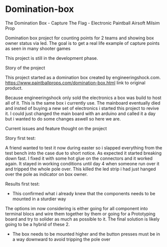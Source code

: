 # Domination-box

 The Domination Box - Capture The Flag - Electronic Paintball Airsoft Milsim Prop 


Domination box project for counting points for 2 teams
and showing box owner status via led. The goal is to get a real life example of capture points as seen in many shooter games


This project is still in the development phase.




Story of the project

This project started as a domination box created by engineeringshock.com. 
https://www.paintballprops.com/domination-box.html link to original product.

Because engineeringshock only sold the electronics a box was build to host all of it. This is the same box i currently use. The mainboard eventually died and insted of buying a new set of electronics i started this project to revive it. I could just changed the main board with an arduino and called it a day but i wanted to do some changes aswell so here we are.



Current issues and feature thought on the project

Story first test:

A friend wanted to test it now during easter so i slapped everything from the test bench into the case due to short notice. As expected it started 
breaking down fast. I fixed it with some hot glue on the connectors and it worked again. It stayed in working conditions until day 4 when someone run over it and tripped the whole pole over. This killed the led strip i had just hanged over the pole as indicator on box owner.

Results first test:

- This confirmed what i already knew that the components needs to be mounted in a sturdier way

 The options im now considering is  either going for all component into terminal blocs and wire them together by them or going for a Prototyping board and try to solider as much as possible to it. The final solution is likely going to be a hybrid of these 2.

 - The box needs to be mounted higher and the button presses must be in a way downward to avoid tripping the pole over

